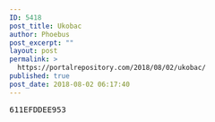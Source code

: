 ```yaml
---
ID: 5418
post_title: Ukobac
author: Phoebus
post_excerpt: ""
layout: post
permalink: >
  https://portalrepository.com/2018/08/02/ukobac/
published: true
post_date: 2018-08-02 06:17:40
---
```

<pre>611EFDDEE953</pre>
